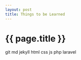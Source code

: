 ```yaml
---
layout: post
title: Things to be Learned
---
```


{{ page.title }}
================

git md jekyll html css js php laravel 
